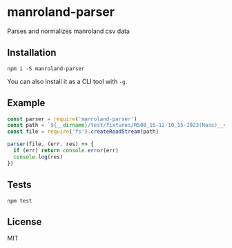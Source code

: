 # manroland-parser

Parses and normalizes manroland csv data

## Installation

```
npm i -S manroland-parser
```

You can also install it as a CLI tool with `-g`.

## Example

```javascript
const parser = require('manroland-parser')
const path = `${__dirname}/test/fixtures/R508_15-12-10_15-1923(Nass)__4_- Blätter T2(R505).csv`
const file = require('fs').createReadStream(path)

parser(file, (err, res) => {
  if (err) return console.error(err)
  console.log(res)
})
```

## Tests

```
npm test
```

## License

MIT
